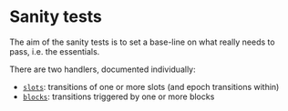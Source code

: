 # Sanity tests

The aim of the sanity tests is to set a base-line on what really needs to pass,
i.e. the essentials.

There are two handlers, documented individually:

- [`slots`](./slots.md): transitions of one or more slots (and epoch transitions
  within)
- [`blocks`](./blocks.md): transitions triggered by one or more blocks
